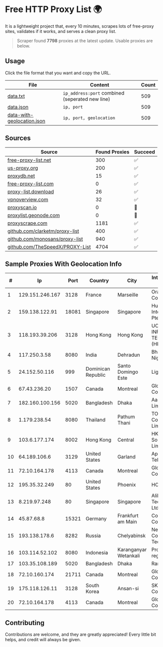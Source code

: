 
# Free HTTP Proxy List 🌍

It is a lightweight project that, every 10 minutes, scrapes lots of free-proxy sites, validates if it works, and serves a clean proxy list.


> Scraper found **7798** proxies at the latest update. Usable proxies are below.

## Usage

Click the file format that you want and copy the URL.


|File|Content|Count|
|----|-------|-----|
|[data.txt](https://raw.githubusercontent.com/themiralay/Proxy-List-World/master/data.txt)|`ip_address:port` combined (seperated new line)|509|
|[data.json](https://raw.githubusercontent.com/themiralay/Proxy-List-World/master/data.json)|`ip, port`|509|
|[data-with-geolocation.json](https://raw.githubusercontent.com/themiralay/Proxy-List-World/master/data-with-geolocation.json)|`ip, port, geolocation`|509|

## Sources

|Source|Found Proxies|Succeed|
|------|-------------|-------|
|[free-proxy-list.net](https://free-proxy-list.net)|300|✅|
|[us-proxy.org](https://www.us-proxy.org)|200|✅|
|[proxydb.net](http://proxydb.net)|15|✅|
|[free-proxy-list.com](https://free-proxy-list.com/?page=&port=&type%5B%5D=http&type%5B%5D=https&up_time=0&search=Search)|0|✅|
|[proxy-list.download](https://www.proxy-list.download/HTTP)|26|✅|
|[vpnoverview.com](https://vpnoverview.com/privacy/anonymous-browsing/free-proxy-servers)|32|✅|
|[proxyscan.io](https://www.proxyscan.io)|0|🚫|
|[proxylist.geonode.com](https://proxylist.geonode.com/api/proxy-list?limit=300&page=1&sort_by=lastChecked&sort_type=desc&protocols=http,https)|0|🚫|
|[proxyscrape.com](https://api.proxyscrape.com/v2/?request=displayproxies&protocol=http&timeout=10000&country=all&ssl=all&anonymity=all)|1181|✅|
|[github.com/clarketm/proxy-list](https://raw.githubusercontent.com/clarketm/proxy-list/master/proxy-list-raw.txt)|400|✅|
|[github.com/monosans/proxy-list](https://raw.githubusercontent.com/monosans/proxy-list/main/proxies/http.txt)|940|✅|
|[github.com/TheSpeedX/PROXY-List](https://raw.githubusercontent.com/TheSpeedX/PROXY-List/master/http.txt)|4704|✅|


## Sample Proxies With Geolocation Info

|#|Ip|Port|Country|City|Internet Service Provider|
|-|--|----|-------|----|-------------------------|
|1|129.151.246.167|3128|France|Marseille|Oracle Corporation|
|2|159.138.122.91|18081|Singapore|Singapore|Huawei International Pte. LTD|
|3|118.193.39.206|3128|Hong Kong|Hong Kong|UCLOUD INFORMATION TECHNOLOGY (HK) LIMITED|
|4|117.250.3.58|8080|India|Dehradun|Bharat Sanchar Nigam Ltd|
|5|24.152.50.116|999|Dominican Republic|Santo Domingo Este|Lightwave S.R.L|
|6|67.43.236.20|1507|Canada|Montreal|GloboTech Communications|
|7|182.160.100.156|5020|Bangladesh|Dhaka|Aamra Networks Limited|
|8|1.179.238.54|8080|Thailand|Pathum Thani|TOT Public Company Limited|
|9|103.6.177.174|8002|Hong Kong|Central|HKBN Enterprise Solutions HK Limited|
|10|64.189.106.6|3129|United States|Garland|Apogee Telecom Inc.|
|11|72.10.164.178|4113|Canada|Montreal|GloboTech Communications|
|12|195.35.32.249|80|United States|Phoenix|HOSTINGER US|
|13|8.219.97.248|80|Singapore|Singapore|Alibaba (US) Technology Co., Ltd.|
|14|45.87.68.8|15321|Germany|Frankfurt am Main|Cogent Communications|
|15|193.138.178.6|8282|Russia|Chelyabinsk|New Communication Technologies|
|16|103.114.52.102|8080|Indonesia|Karanganyar Wetankali|Proxy-registered|
|17|103.35.108.189|5020|Bangladesh|Dhaka|Ranks ITT|
|18|72.10.160.174|21711|Canada|Montreal|GloboTech Communications|
|19|175.118.126.11|3128|South Korea|Ansan-si|SK Broadband Co Ltd|
|20|72.10.164.178|4113|Canada|Montreal|GloboTech Communications|



## Contributing

Contributions are welcome, and they are greatly appreciated! Every
little bit helps, and credit will always be given.


